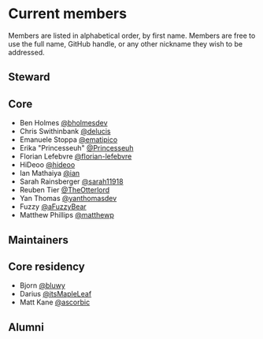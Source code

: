 # Current members

Members are listed in alphabetical order, by first name. Members are free to use the full name, GitHub handle, or any other nickname they wish to be addressed.

## Steward


## Core

- Ben Holmes [@bholmesdev](https://github.com/bholmesdev)
- Chris Swithinbank [@delucis](https://github.com/delucis)
- Emanuele Stoppa [@ematipico](https://github.com/ematipico)
- Erika "Princesseuh" [@Princesseuh](https://github.com/princesseuh)
- Florian Lefebvre [@florian-lefebvre](https://github.com/florian-lefebvre)
- HiDeoo [@hideoo](https://github.com/hideoo)
- Ian Mathaiya [@ian](https://github.com/iann-mathaiya)
- Sarah Rainsberger [@sarah11918](https://github.com/sarah11918)
- Reuben Tier [@TheOtterlord](https://github.com/TheOtterlord)
- Yan Thomas [@yanthomasdev](https://github.com/yanthomasdev)
- Fuzzy [@aFuzzyBear](https://github.com/afuzzybear)
- Matthew Phillips [@matthewp](https://github.com/matthewp)
## Maintainers

## Core residency

- Bjorn [@bluwy](https://github.com/bluwy)
- Darius [@itsMapleLeaf](https://github.com/itsMapleLeaf)
- Matt Kane [@ascorbic](https://github.com/ascorbic)

## Alumni
